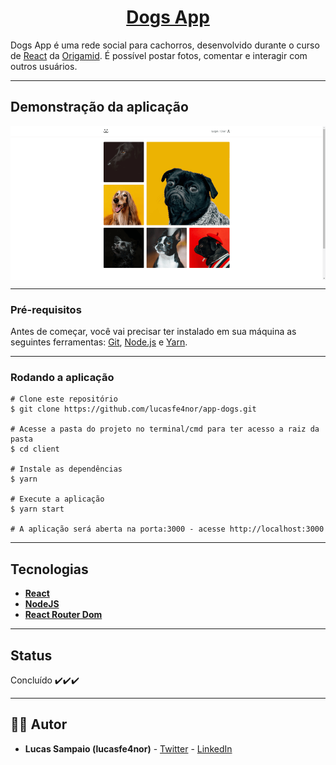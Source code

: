 <h1 align="center">
     <a href="https://dogss-app.herokuapp.com" alt="app-dogs"> Dogs App </a>
</h1>

Dogs App é uma rede social para cachorros, desenvolvido durante o curso de [React](https://www.origamid.com/curso/react-completo/)
da [Origamid](https://www.origamid.com/). É possível postar fotos, comentar e interagir com outros usuários.

---

## Demonstração da aplicação

<p align="center" style="display: flex; align-items: flex-start; justify-content: center;">
  <img alt="dogs-app" title="dogs-app" src="./github/assets/dogs-app.gif" >
</p>

---

### Pré-requisitos

Antes de começar, você vai precisar ter instalado em sua máquina as seguintes ferramentas:
[Git](https://git-scm.com), [Node.js](https://nodejs.org/en/) e [Yarn](https://yarnpkg.com/).

---

### Rodando a aplicação

```
# Clone este repositório
$ git clone https://github.com/lucasfe4nor/app-dogs.git

# Acesse a pasta do projeto no terminal/cmd para ter acesso a raiz da pasta
$ cd client

# Instale as dependências
$ yarn

# Execute a aplicação
$ yarn start

# A aplicação será aberta na porta:3000 - acesse http://localhost:3000
```

---

## Tecnologias

- **[React](https://reactjs.org/)**
- **[NodeJS](https://nodejs.org/en/)**
- **[React Router Dom](https://github.com/ReactTraining/react-router/tree/master/packages/react-router-dom)**

---

## Status

Concluído ✔️✔️✔️

---

## 👨‍💻 Autor

- **Lucas Sampaio (lucasfe4nor)** - [Twitter](https://twitter.com/lucasfe4nor) - [LinkedIn](https://www.linkedin.com/in/lucasgbsampaio/)

